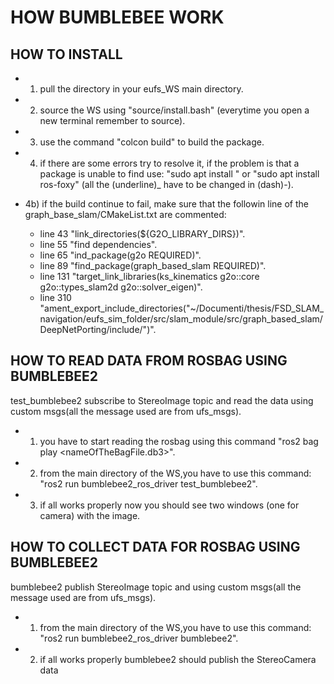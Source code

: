 # HOW BUMBLEBEE WORK

## HOW TO INSTALL
- 1) pull the directory in your eufs_WS main directory.
- 2) source the WS using "source/install.bash" (everytime you open a new terminal remember to source).

- 3) use the command "colcon build" to build the package.
- 4) if there are some errors try to resolve it, if the problem is that a package is unable to find use: "sudo apt install <package name>" or "sudo apt install ros-foxy<package name>" (all the (underline)_ have to be changed in (dash)-).
- 4b) if the build continue to fail, make sure that the followin line of the graph_base_slam/CMakeList.txt are commented:
  - line 43 "link_directories(${G2O_LIBRARY_DIRS})".
  - line 55 "find dependencies".
  - line 65 "ind_package(g2o REQUIRED)".
  - line 89 "find_package(graph_based_slam REQUIRED)".
  - line 131 "target_link_libraries(ks_kinematics g2o::core g2o::types_slam2d g2o::solver_eigen)".
  - line 310 "ament_export_include_directories("~/Documenti/thesis/FSD_SLAM_navigation/eufs_sim_folder/src/slam_module/src/graph_based_slam/DeepNetPorting/include/")".

## HOW TO READ DATA FROM ROSBAG USING BUMBLEBEE2

test_bumblebee2 subscribe to StereoImage topic and read the data using custom msgs(all the message used are from ufs_msgs).

- 1) you have to start reading the rosbag using this command "ros2 bag play <nameOfTheBagFile.db3>".
- 2) from the main directory of the WS,you have to use this command: "ros2 run bumblebee2_ros_driver test_bumblebee2".
- 3) if all works properly now you should see two windows (one for camera) with the image.

## HOW TO COLLECT DATA FOR ROSBAG USING BUMBLEBEE2

bumblebee2 publish StereoImage topic and using custom msgs(all the message used are from ufs_msgs).

- 1) from the main directory of the WS,you have to use this command: "ros2 run bumblebee2_ros_driver bumblebee2".
- 2) if all works properly bumblebee2 should publish the StereoCamera data
